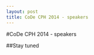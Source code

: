 ```yaml
---
layout: post
title: CoDe CPH 2014 - speakers
---
```

#CoDe CPH 2014 - speakers


##Stay tuned
<!--
_Name &amp; Title, Company_




<h2> Keynote - To be announced - Stay tuned</h2>

_Name &amp; Title, Company_



<h2> Exciting speaker - To be announced </h2>

_Name &amp; Title, Company_


<h2> Exciting speaker - To be announced</h2>

_Name &amp; Title, Company_


-->
